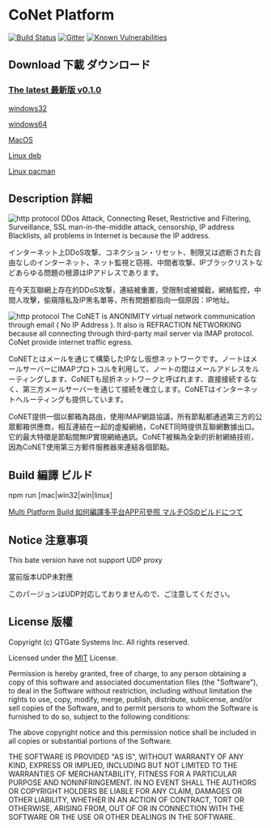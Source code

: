 # CoNet Platform  
[![Build Status](https://travis-ci.org/QTGate/CoNETPlatform.svg?branch=master)](https://travis-ci.org/QTGate/CoNETPlatform)
[![Gitter](https://img.shields.io/badge/chat-on%20gitter-blue.svg)](https://gitter.im/QTGate/Lobby)
[![Known Vulnerabilities](https://snyk.io/test/github/qtgate/CoNETPlatform/badge.svg)](https://snyk.io/test/github/qtgate/CoNETPlatform)

## Download 下載 ダウンロード

### [The latest 最新版 v0.1.0](https://github.com/QTGate/CoNETPlatform/releases/latest/)

[windows32](https://github.com/QTGate/CoNETPlatform/releases/download/v0.1.0/qtgate.Setup.0.1.0.ia32.exe)

[windows64](https://github.com/QTGate/CoNETPlatform/releases/download/v0.1.0/qtgate.Setup.0.1.0.exe)

[MacOS](https://github.com/QTGate/CoNETPlatform/releases/download/v0.1.0/qtgate-0.1.0.dmg)

[Linux deb](https://github.com/QTGate/CoNETPlatform/releases/download/v0.1.0/qtgate_0.1.0_amd64.deb)

[Linux pacman](https://github.com/QTGate/CoNETPlatform/releases/download/v0.1.0/qtgate-0.1.0.pacman)

## Description 詳細
![http protocol](/resources/ip_address.png?raw=true)
DDos Attack, Connecting Reset, Restrictive and Filtering, Surveillance, SSL man-in-the-middle attack, censorship, IP address Blacklists, all problems in Internet is because the IP address.

インターネット上DDoS攻撃、コネクション・リセット、制限又は遮断された自由なしのインターネット、ネット監視と窃視、中間者攻撃、IPブラックリストなどあらゆる問題の根源はIPアドレスであります。

在今天互聯網上存在的DDoS攻撃，連結被重置，受限制或被攔截，網絡監控，中間人攻擊，偷窺隱私及IP黑名單等，所有問題都指向一個原因：IP地址。

![http protocol](/resources/conet.png?raw=true)
The CoNET is ANONIMITY virtual network communication through email ( No IP Address ). It also is REFRACTION NETWORKING because all connecting through third-party mail server via IMAP protocol. CoNet provide internet traffic egress.

CoNETとはメールを通じて構築したIPなし仮想ネットワークです。ノートはメールサーバーにIMAPプロトコルを利用して、ノートの間はメールアドレスをルーティングします、CoNETも屈折ネットワークと呼ばれます、直接接続するなく、第三方メールサーバーを通じて接続を確立します。CoNETはインターネットへルーティングも提供しています。

CoNET提供一個以郵箱為路由，使用IMAP網路協議，所有節點都通過第三方的公眾郵箱供應商，相互連結在一起的虛擬網絡，CoNET同時提供互聯網數據出口。它的最大特徵是節點間無IP實現網絡通訊。CoNET被稱為全新的折射網絡技術，因為CoNET使用第三方郵件服務器來連結各個節點。


## Build 編譯 ビルド

npm run [mac|win32|win|linux]

[Multi Platform Build 如何編譯多平台APP可參照 マルチOSのビルドにつて](https://www.electron.build/multi-platform-build)

## Notice 注意事項 

This bate version have not support UDP proxy

當前版本UDP未對應

このパージョンはUDP対応しておりませんので、ご注意してください。

## License 版權 

Copyright (c) QTGate Systems Inc. All rights reserved.

Licensed under the [MIT](LICENSE) License.

Permission is hereby granted, free of charge, to any person obtaining a copy
of this software and associated documentation files (the "Software"), to deal
in the Software without restriction, including without limitation the rights
to use, copy, modify, merge, publish, distribute, sublicense, and/or sell
copies of the Software, and to permit persons to whom the Software is
furnished to do so, subject to the following conditions:

The above copyright notice and this permission notice shall be included in
all copies or substantial portions of the Software.

THE SOFTWARE IS PROVIDED "AS IS", WITHOUT WARRANTY OF ANY KIND, EXPRESS OR
IMPLIED, INCLUDING BUT NOT LIMITED TO THE WARRANTIES OF MERCHANTABILITY,
FITNESS FOR A PARTICULAR PURPOSE AND NONINFRINGEMENT. IN NO EVENT SHALL THE
AUTHORS OR COPYRIGHT HOLDERS BE LIABLE FOR ANY CLAIM, DAMAGES OR OTHER
LIABILITY, WHETHER IN AN ACTION OF CONTRACT, TORT OR OTHERWISE, ARISING FROM,
OUT OF OR IN CONNECTION WITH THE SOFTWARE OR THE USE OR OTHER DEALINGS IN
THE SOFTWARE.